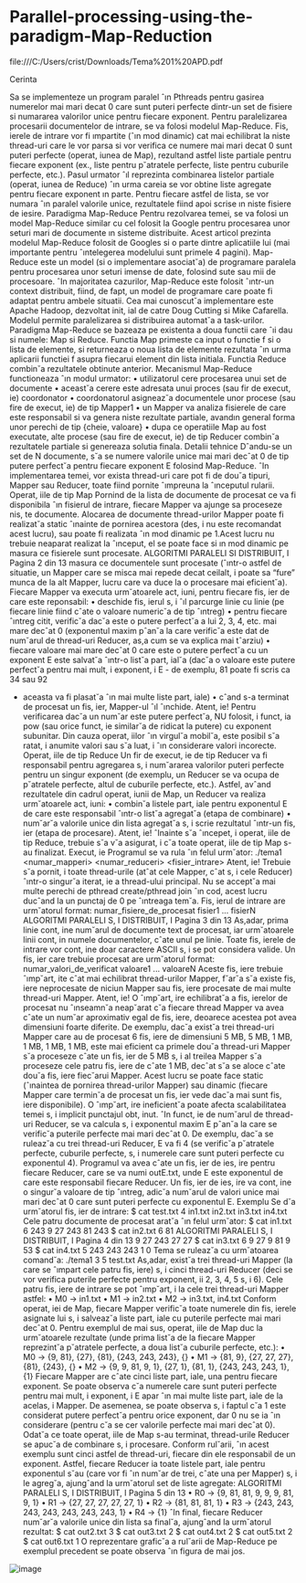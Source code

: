 # Parallel-processing-using-the-paradigm-Map-Reduction
file:///C:/Users/crist/Downloads/Tema%201%20APD.pdf

Cerinta

Sa se implementeze un program paralel ˆın Pthreads pentru gasirea numerelor mai mari decat 0 care sunt
puteri perfecte dintr-un set de fisiere si numararea valorilor unice pentru fiecare exponent.
Pentru paralelizarea procesarii documentelor de intrare, se va folosi modelul Map-Reduce. Fis, ierele de
intrare vor fi ımpartite (ˆın mod dinamic) cat mai echilibrat la niste thread-uri care le vor parsa si vor verifica
ce numere mai mari decat 0 sunt puteri perfecte (operat, iunea de Map), rezultand astfel liste partiale pentru
fiecare exponent (ex., liste pentru p˘atratele perfecte, liste pentru cuburile perfecte, etc.). Pasul urmator ˆıl
reprezinta combinarea listelor partiale (operat, iunea de Reduce) ˆın urma careia se vor obtine liste agregate
pentru fiecare exponent ın parte. Pentru fiecare astfel de lista, se vor numara ˆın paralel valorile unice,
rezultatele fiind apoi scrise ın niste fisiere de iesire.
Paradigma Map-Reduce
Pentru rezolvarea temei, se va folosi un model Map-Reduce similar cu cel folosit la Google pentru procesarea
unor seturi mari de documente ın sisteme distribuite. Acest articol prezinta modelul Map-Reduce folosit
de Googles si o parte dintre aplicatiile lui (mai importante pentru ˆıntelegerea modelului sunt primele 4 pagini).
Map-Reduce este un model (si o implementare asociat˘a) de programare paralela pentru procesarea unor
seturi imense de date, folosind sute sau mii de procesoare. ˆIn majoritatea cazurilor, Map-Reduce este folosit
ˆıntr-un context distribuit, fiind, de fapt, un model de programare care poate fi adaptat pentru ambele situatii.
Cea mai cunoscut˘a implementare este Apache Hadoop, dezvoltat init, ial de catre Doug Cutting si Mike Cafarella. Modelul permite paralelizarea si distribuirea automat˘a a task-urilor. Paradigma Map-Reduce se bazeaza pe existenta a doua functii care ˆıi dau si numele: Map si Reduce. Functia Map primeste ca input o
functie f si o lista de elemente, si returneaza o noua lista de elemente rezultata ˆın urma aplicarii functiei f
asupra fiecarui element din lista initiala. Functia Reduce combin˘a rezultatele obtinute anterior.
Mecanismul Map-Reduce functioneaza ˆın modul urmator:
• utilizatorul cere procesarea unui set de documente
• aceast˘a cerere este adresata unui proces (sau fir de execut, ie) coordonator
• coordonatorul asigneaz˘a documentele unor procese (sau fire de execut, ie) de tip Mapper1
• un Mapper va analiza fisierele de care este responsabil si va genera niste rezultate partiale, avandın
general forma unor perechi de tip {cheie, valoare}
• dupa ce operatiile Map au fost executate, alte procese (sau fire de execut, ie) de tip Reducer combin˘a
rezultatele partiale si genereaza solutia finala.
Detalii tehnice
Dˆandu-se un set de N documente, s˘a se numere valorile unice mai mari decˆat 0 de tip putere perfect˘a pentru
fiecare exponent E folosind Map-Reduce. ˆIn implementarea temei, vor exista thread-uri care pot fi de dou˘a
tipuri, Mapper sau Reducer, toate fiind pornite ˆımpreuna la ˆınceputul rularii.
Operat, iile de tip Map
Pornind de la lista de documente de procesat ce va fi disponibila ˆın fisierul de intrare, fiecare Mapper va
ajunge sa proceseze nis, te documente. Alocarea de documente thread-urilor Mapper poate fi realizat˘a static
ˆınainte de pornirea acestora (des, i nu este recomandat acest lucru), sau poate fi realizata ˆın mod dinamic pe
1.Acest lucru nu trebuie neaparat realizat la ˆınceput, el se poate face si ın mod dinamic pe masura ce fisierele sunt procesate.
ALGORITMI PARALELI SI DISTRIBUIT, I Pagina 2 din 13
masura ce documentele sunt procesate (ˆıntr-o astfel de situatie, un Mapper care se misca mai repede decat
ceilalt, i poate sa “fure” munca de la alt Mapper, lucru care va duce la o procesare mai eficient˘a). Fiecare
Mapper va executa urm˘atoarele act, iuni, pentru fiecare fis, ier de care este reponsabil:
• deschide fis, ierul s, i ˆıl parcurge linie cu linie (pe fiecare linie fiind cˆate o valoare numeric˘a de tip ˆıntreg)
• pentru fiecare ˆıntreg citit, verific˘a dac˘a este o putere perfect˘a a lui 2, 3, 4, etc. mai mare decˆat 0
(exponentul maxim pˆan˘a la care verific˘a este dat de num˘arul de thread-uri Reducer, as,a cum se va
explica mai tˆarziu)
• fiecare valoare mai mare decˆat 0 care este o putere perfect˘a cu un exponent E este salvat˘a ˆıntr-o list˘a
part, ial˘a (dac˘a o valoare este putere perfect˘a pentru mai mult, i exponent, i E - de exemplu, 81 poate fi
scris ca 34
sau 92
- aceasta va fi plasat˘a ˆın mai multe liste part, iale)
• cˆand s-a terminat de procesat un fis, ier, Mapper-ul ˆıl ˆınchide.
Atent, ie! Pentru verificarea dac˘a un num˘ar este putere perfect˘a, NU folosit, i funct, ia pow (sau orice funct, ie
similar˘a de ridicat la putere) cu exponent subunitar. Din cauza operat, iilor ˆın virgul˘a mobil˘a, este posibil
s˘a ratat, i anumite valori sau s˘a luat, i ˆın considerare valori incorecte.
Operat, iile de tip Reduce
Un fir de execut, ie de tip Reducer va fi responsabil pentru agregarea s, i num˘ararea valorilor puteri perfecte
pentru un singur exponent (de exemplu, un Reducer se va ocupa de p˘atratele perfecte, altul de cuburile
perfecte, etc.). Astfel, avˆand rezultatele din cadrul operat, iunii de Map, un Reducer va realiza urm˘atoarele
act, iuni:
• combin˘a listele part, iale pentru exponentul E de care este responsabil ˆıntr-o list˘a agregat˘a (etapa de
combinare)
• num˘ar˘a valorile unice din lista agregat˘a s, i scrie rezultatul ˆıntr-un fis, ier (etapa de procesare).
Atent, ie! ˆInainte s˘a ˆıncepet, i operat, iile de tip Reduce, trebuie s˘a v˘a asigurat, i c˘a toate operat, iile de tip Map
s-au finalizat.
Execut, ie
Programul se va rula ˆın felul urm˘ator:
./tema1 <numar_mapperi> <numar_reduceri> <fisier_intrare>
Atent, ie! Trebuie s˘a pornit, i toate thread-urile (atˆat cele Mapper, cˆat s, i cele Reducer) ˆıntr-o singur˘a iterat, ie
a thread-ului principal. Nu se accept˘a mai multe perechi de pthread create/pthread join ˆın cod, acest lucru
ducˆand la un punctaj de 0 pe ˆıntreaga tem˘a.
Fis, ierul de intrare are urm˘atorul format:
numar_fisiere_de_procesat
fisier1
...
fisierN
ALGORITMI PARALELI S, I DISTRIBUIT, I Pagina 3 din 13
As,adar, prima linie cont, ine num˘arul de documente text de procesat, iar urm˘atoarele linii cont, in numele
documentelor, cˆate unul pe linie. Toate fis, ierele de intrare vor cont, ine doar caractere ASCII s, i se pot considera valide.
Un fis, ier care trebuie procesat are urm˘atorul format:
numar_valori_de_verificat
valoare1
...
valoareN
Aceste fis, iere trebuie ˆımp˘art, ite cˆat mai echilibrat thread-urilor Mapper, f˘ar˘a s˘a existe fis, iere neprocesate de
niciun Mapper sau fis, iere procesate de mai multe thread-uri Mapper.
Atent, ie! O ˆımp˘art, ire echilibrat˘a a fis, ierelor de procesat nu ˆınseamn˘a neap˘arat c˘a fiecare thread Mapper va avea cˆate un num˘ar aproximativ egal de fis, iere, deoarece acestea pot avea dimensiuni foarte diferite.
De exemplu, dac˘a exist˘a trei thread-uri Mapper care au de procesat 6 fis, iere de dimensiuni 5 MB, 5 MB, 1
MB, 1 MB, 1 MB, 1 MB, este mai eficient ca primele dou˘a thread-uri Mapper s˘a proceseze cˆate un fis, ier de
5 MB s, i al treilea Mapper s˘a proceseze cele patru fis, iere de cˆate 1 MB, decˆat s˘a se aloce cˆate dou˘a fis, iere
fiec˘arui Mapper. Acest lucru se poate face static (ˆınaintea de pornirea thread-urilor Mapper) sau dinamic
(fiecare Mapper care termin˘a de procesat un fis, ier vede dac˘a mai sunt fis, iere disponibile). O ˆımp˘art, ire ineficient˘a poate afecta scalabilitatea temei s, i implicit punctajul obt, inut.
ˆIn funct, ie de num˘arul de thread-uri Reducer, se va calcula s, i exponentul maxim E pˆan˘a la care se verific˘a
puterile perfecte mai mari decˆat 0. De exemplu, dac˘a se ruleaz˘a cu trei thread-uri Reducer, E va fi 4 (se
verific˘a p˘atratele perfecte, cuburile perfecte, s, i numerele care sunt puteri perfecte cu exponentul 4). Programul va avea cˆate un fis, ier de ies, ire pentru fiecare Reducer, care se va numi outE.txt, unde E este exponentul
de care este responsabil fiecare Reducer. Un fis, ier de ies, ire va cont, ine o singur˘a valoare de tip ˆıntreg, adic˘a
num˘arul de valori unice mai mari decˆat 0 care sunt puteri perfecte cu exponentul E.
Exemplu
Se d˘a urm˘atorul fis, ier de intrare:
$ cat test.txt
4
in1.txt
in2.txt
in3.txt
in4.txt
Cele patru documente de procesat arat˘a ˆın felul urm˘ator:
$ cat in1.txt
6
243
9
27
243
81
243
$ cat in2.txt
6
81
ALGORITMI PARALELI S, I DISTRIBUIT, I Pagina 4 din 13
9
27
243
27
27
$ cat in3.txt
6
9
27
9
81
9
53
$ cat in4.txt
5
243
243
243
1
0
Tema se ruleaz˘a cu urm˘atoarea comand˘a:
./tema1 3 5 test.txt
As,adar, exist˘a trei thread-uri Mapper (la care se ˆımpart cele patru fis, iere) s, i cinci thread-uri Reducer (deci
se vor verifica puterile perfecte pentru exponent, ii 2, 3, 4, 5 s, i 6).
Cele patru fis, iere de intrare se pot ˆımp˘art, i la cele trei thread-uri Mapper astfel:
• M0 → in1.txt
• M1 → in2.txt
• M2 → in3.txt, in4.txt
Conform operat, iei de Map, fiecare Mapper verific˘a toate numerele din fis, ierele asignate lui s, i salveaz˘a liste
part, iale cu puterile perfecte mai mari decˆat 0. Pentru exemplul de mai sus, operat, iile de Map duc la
urm˘atoarele rezultate (unde prima list˘a de la fiecare Mapper reprezint˘a p˘atratele perfecte, a doua list˘a
cuburile perfecte, etc.):
• M0 → {9, 81}, {27}, {81}, {243, 243, 243}, {}
• M1 → {81, 9}, {27, 27, 27}, {81}, {243}, {}
• M2 → {9, 9, 81, 9, 1}, {27, 1}, {81, 1}, {243, 243, 243, 1}, {1}
Fiecare Mapper are cˆate cinci liste part, iale, una pentru fiecare exponent. Se poate observa c˘a numerele care
sunt puteri perfecte pentru mai mult, i exponent, i E apar ˆın mai multe liste part, iale de la acelas, i Mapper. De
asemenea, se poate observa s, i faptul c˘a 1 este considerat putere perfect˘a pentru orice exponent, dar 0 nu se
ia ˆın considerare (pentru c˘a se cer valorile perfecte mai mari decˆat 0).
Odat˘a ce toate operat, iile de Map s-au terminat, thread-urile Reducer se apuc˘a de combinare s, i procesare.
Conform rul˘arii, ˆın acest exemplu sunt cinci astfel de thread-uri, fiecare din ele responsabil de un exponent.
Astfel, fiecare Reducer ia toate listele part, iale pentru exponentul s˘au (care vor fi ˆın num˘ar de trei, cˆate una
per Mapper) s, i le agreg˘a, ajungˆand la urm˘atorul set de liste agregate:
ALGORITMI PARALELI S, I DISTRIBUIT, I Pagina 5 din 13
• R0 → {9, 81, 81, 9, 9, 9, 81, 9, 1}
• R1 → {27, 27, 27, 27, 27, 1}
• R2 → {81, 81, 81, 1}
• R3 → {243, 243, 243, 243, 243, 243, 243, 1}
• R4 → {1}
ˆIn final, fiecare Reducer num˘ar˘a valorile unice din lista sa final˘a, ajungˆand la urm˘atorul rezultat:
$ cat out2.txt
3
$ cat out3.txt
2
$ cat out4.txt
2
$ cat out5.txt
2
$ cat out6.txt
1
O reprezentare grafic˘a a rul˘arii de Map-Reduce pe exemplul precedent se poate observa ˆın figura de mai jos.

![image](https://user-images.githubusercontent.com/73692534/220130863-08e4dd70-2aee-4657-9d4d-1ea5f15dcde3.png)
